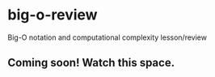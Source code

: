 # big-o-review
Big-O notation and computational complexity lesson/review

## Coming soon! Watch this space.
